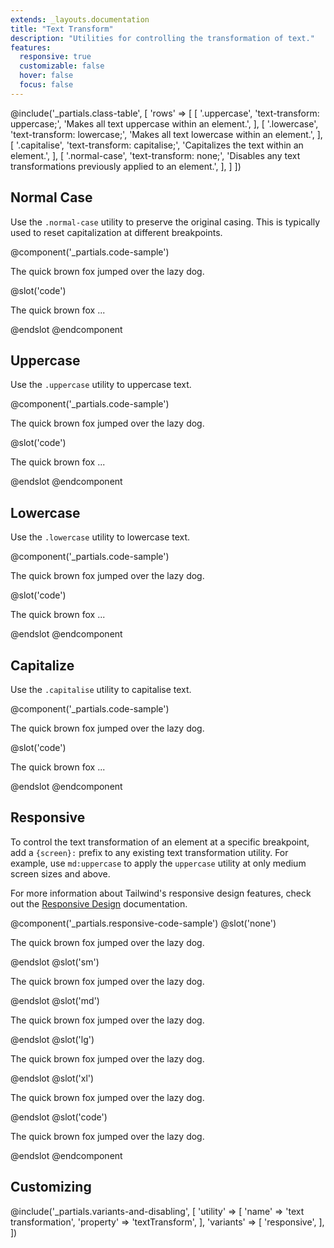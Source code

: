 ```yaml
---
extends: _layouts.documentation
title: "Text Transform"
description: "Utilities for controlling the transformation of text."
features:
  responsive: true
  customizable: false
  hover: false
  focus: false
---
```


@include('_partials.class-table', [
  'rows' => [
    [
      '.uppercase',
      'text-transform: uppercase;',
      'Makes all text uppercase within an element.',
    ],
    [
      '.lowercase',
      'text-transform: lowercase;',
      'Makes all text lowercase within an element.',
    ],
    [
      '.capitalise',
      'text-transform: capitalise;',
      'Capitalizes the text within an element.',
    ],
    [
      '.normal-case',
      'text-transform: none;',
      'Disables any text transformations previously applied to an element.',
    ],
  ]
])

## Normal Case

Use the `.normal-case` utility to preserve the original casing. This is typically used to reset capitalization at different breakpoints.

@component('_partials.code-sample')
<p class="normal-case text-lg text-grey-800">The quick brown fox jumped over the lazy dog.</p>
@slot('code')
<p class="normal-case ...">The quick brown fox ...</p>
@endslot
@endcomponent

## Uppercase

Use the `.uppercase` utility to uppercase text.

@component('_partials.code-sample')
<p class="uppercase text-lg text-grey-800">The quick brown fox jumped over the lazy dog.</p>
@slot('code')
<p class="uppercase ...">The quick brown fox ...</p>
@endslot
@endcomponent

## Lowercase

Use the `.lowercase` utility to lowercase text.

@component('_partials.code-sample')
<p class="lowercase text-lg text-grey-800">The quick brown fox jumped over the lazy dog.</p>
@slot('code')
<p class="lowercase ...">The quick brown fox ...</p>
@endslot
@endcomponent

## Capitalize

Use the `.capitalise` utility to capitalise text.

@component('_partials.code-sample')
<p class="capitalise text-lg text-grey-800">The quick brown fox jumped over the lazy dog.</p>
@slot('code')
<p class="capitalise ...">The quick brown fox ...</p>
@endslot
@endcomponent

## Responsive

To control the text transformation of an element at a specific breakpoint, add a `{screen}:` prefix to any existing text transformation utility. For example, use `md:uppercase` to apply the `uppercase` utility at only medium screen sizes and above.

For more information about Tailwind's responsive design features, check out the [Responsive Design](/docs/responsive-design) documentation.

@component('_partials.responsive-code-sample')
@slot('none')
<p class="uppercase text-lg text-grey-800">The quick brown fox jumped over the lazy dog.</p>
@endslot
@slot('sm')
<p class="lowercase text-lg text-grey-800">The quick brown fox jumped over the lazy dog.</p>
@endslot
@slot('md')
<p class="capitalise text-lg text-grey-800">The quick brown fox jumped over the lazy dog.</p>
@endslot
@slot('lg')
<p class="normal-case text-lg text-grey-800">The quick brown fox jumped over the lazy dog.</p>
@endslot
@slot('xl')
<p class="uppercase text-lg text-grey-800">The quick brown fox jumped over the lazy dog.</p>
@endslot
@slot('code')
<p class="none:uppercase sm:lowercase md:capitalise lg:normal-case xl:uppercase ...">
  The quick brown fox jumped over the lazy dog.
</p>
@endslot
@endcomponent

## Customizing

@include('_partials.variants-and-disabling', [
    'utility' => [
        'name' => 'text transformation',
        'property' => 'textTransform',
    ],
    'variants' => [
        'responsive',
    ],
])
